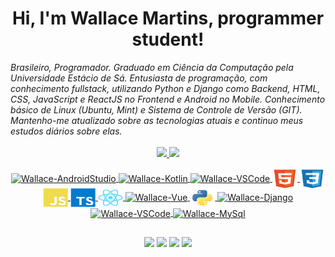 <div align="center">
  <h1>Hi, I'm Wallace Martins, programmer student!</h1>
</div>

<div align="left">
  <em>
    Brasileiro, Programador. Graduado em Ciência da Computação pela Universidade Estácio de Sá. Entusiasta de programação, com conhecimento fullstack, utilizando Python e Django como Backend, HTML, CSS, JavaScript e ReactJS no Frontend e Android no Mobile. Conhecimento básico de Linux (Ubuntu, Mint) e Sistema de Controle de Versão (GIT). Mantenho-me atualizado sobre as tecnologias atuais e continuo meus estudos diários sobre elas.
  </em>
</div>

<br />
<div align="center">
  <a href="https://github.com/wallacemartinsti">
  <img height="180em" src="https://github-readme-stats.vercel.app/api?username=wallacemartinsti&show_icons=true&theme=dracula&include_all_commits=true&count_private=true"/>
  <img height="180em" src="https://github-readme-stats.vercel.app/api/top-langs/?username=wallacemartinsti&layout=compact&langs_count=7&theme=dracula"/>

  <div style="display: inline_block"><br>
    <img align="center" alt="Wallace-AndroidStudio" height="30" width="40" src="https://cdn.jsdelivr.net/gh/devicons/devicon/icons/androidstudio/androidstudio-original.svg" />
    <img align="center" alt="Wallace-Kotlin" height="30" width="40" src="https://cdn.jsdelivr.net/gh/devicons/devicon/icons/kotlin/kotlin-original.svg" />
    <img align="center" alt="Wallace-VSCode" height="30" width="40" src="https://cdn.jsdelivr.net/gh/devicons/devicon/icons/java/java-original.svg" />
    <img align="center" alt="Wallace-HTML" height="30" width="40" src="https://raw.githubusercontent.com/devicons/devicon/master/icons/html5/html5-original.svg">
    <img align="center" alt="Wallace-CSS" height="30" width="40" src="https://raw.githubusercontent.com/devicons/devicon/master/icons/css3/css3-original.svg">
    <img align="center" alt="Wallace-Js" height="30" width="40" src="https://raw.githubusercontent.com/devicons/devicon/master/icons/javascript/javascript-plain.svg">
    <img align="center" alt="Wallace-Ts" height="30" width="40" src="https://raw.githubusercontent.com/devicons/devicon/master/icons/typescript/typescript-plain.svg">
    <img align="center" alt="Wallace-React" height="30" width="40" src="https://raw.githubusercontent.com/devicons/devicon/master/icons/react/react-original.svg">
    <img align="center" alt="Wallace-Vue" height="30" width="40" src="https://cdn.jsdelivr.net/gh/devicons/devicon/icons/vuejs/vuejs-original.svg">
    <img align="center" alt="Wallace-Python" height="30" width="40" src="https://raw.githubusercontent.com/devicons/devicon/master/icons/python/python-original.svg">
    <img align="center" alt="Wallace-Django" height="30" width="40" src="https://cdn.jsdelivr.net/gh/devicons/devicon/icons/django/django-plain.svg" />
    <img align="center" alt="Wallace-VSCode" height="30" width="40" src="https://cdn.jsdelivr.net/gh/devicons/devicon/icons/vscode/vscode-original.svg" />
    <img align="center" alt="Wallace-MySql" height="30" width="40" src="https://cdn.jsdelivr.net/gh/devicons/devicon/icons/mysql/mysql-original.svg" />
  </div>
</div>
  
  ##
 
<div align="center"> 
  <a href="https://www.youtube.com/channel/UCq5CJnFRzyneHwOQq9C_OqQ" target="_blank"><img src="https://img.shields.io/badge/YouTube-FF0000?style=for-the-badge&logo=youtube&logoColor=white" target="_blank"></a>
  <a href="https://www.linkedin.com/in/wallace-martins-ti/" target="_blank"><img src="https://img.shields.io/badge/-LinkedIn-%230077B5?style=for-the-badge&logo=linkedin&logoColor=white" target="_blank"></a> 
  <a href="https://www.instagram.com/wallacemartinsdev/" target="_blank"><img src="https://img.shields.io/badge/-Instagram-%23E4405F?style=for-the-badge&logo=instagram&logoColor=white" target="_blank"></a>
  <a href = "mailto:wallace159santos@hotmail.com"><img src="https://img.shields.io/badge/Microsoft_Outlook-0078D4?style=for-the-badge&logo=microsoft-outlook&logoColor=white" target="_blank"></a>
</div>
